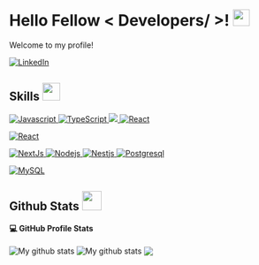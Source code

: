 <h1> Hello Fellow < Developers/ >! <img src = "https://raw.githubusercontent.com/MartinHeinz/MartinHeinz/master/wave.gif" width = 30px> </h1>
<p align='center'>
</p>
 
<p>
  Welcome to my profile!
</p>
   <a href="https://www.linkedin.com/in/salvador-mosqueda-3981511b1/" target="_blank">
<img alt="LinkedIn" src="https://img.shields.io/badge/LinkedIn-0077B5?style=for-the-badge&logo=linkedin&logoColor=white">
</a>   
 
 
 
<h2> Skills <img src = "https://media2.giphy.com/media/QssGEmpkyEOhBCb7e1/giphy.gif?cid=ecf05e47a0n3gi1bfqntqmob8g9aid1oyj2wr3ds3mg700bl&rid=giphy.gif" width = 32px> </h2>
<!-- <a href="https://www.docker.com/"><img alt="Linux" src="https://img.shields.io/badge/Linux-302E2B?style=for-the-badge&logo=linux&logoColor=white"></a> -->
 
<a href="https://www.javascript.com" target="_blank"> 
<img alt="Javascript" src="https://img.shields.io/badge/JavaScript-ED8B00?style=for-the-badge&logo=javascript&logoColor=white">
</a>
 
   <a href="https://www.typescriptlang.org" target="_blank">
<img alt="TypeScript" src="https://img.shields.io/badge/Typescript-3776AB?style=for-the-badge&logo=typescript&logoColor=white">
</a>
 
 
  <a href="https://tailwindcss.com" target="_blank">
<img src="https://img.shields.io/badge/Tailwind_CSS-38B2AC?style=for-the-badge&logo=tailwind-css&logoColor=white" />
</a>
 
   <a href="https://react.dev" target="_blank">
<img alt="React" src="https://img.shields.io/badge/react-087EA4?style=for-the-badge&logo=react&logoColor=white">

</a>   <a href="https://react.dev" target="_blank">
<img alt="React" src="https://img.shields.io/badge/React_Native-61dafb?style=for-the-badge&logo=react&logoColor=white">
</a>

<a href="https://nextjs.org" target="_blank">
<img alt="NextJs" src="https://img.shields.io/badge/Nextjs-000000?style=for-the-badge&logo=nextdotjs&logoColor=white">
</a>
 
<a href="https://nodejs.dev/en/" target="_blank">
<img alt="Nodejs" src="https://img.shields.io/badge/Nodejs-59A946?style=for-the-badge&logo=nodedotjs&logoColor=white">
</a>
 
   <a href="https://nestjs.com" target="_blank">
<img alt="Nestjs" src="https://img.shields.io/badge/Nestjs-E0234E?style=for-the-badge&logo=nestjs&logoColor=white">
</a>
 

<a href="https://www.postgresql.org" target="_blank">
<img alt="Postgresql" src="https://img.shields.io/badge/Postgresql-FF4B4B?style=for-the-badge&logo=postgresql&logoColor=white">
</a>
 
<a href="https://www.mysql.com/"><img alt="MySQL" src="https://img.shields.io/badge/Microsoft%20SQL%20Server-CC2927?style=for-the-badge&logo=microsoft%20sql%20server&logoColor=white"></a>

 
<h2> Github Stats <img src = "https://i.pinimg.com/originals/65/c4/f4/65c4f452571be1261e9c623f7da488ac.gif" width = 35px> </h2>
 
 
  <summary><b>💻 GitHub Profile Stats</b></summary>
<br/>
<img align="center" src="https://github-readme-streak-stats.herokuapp.com?user=SalvadorMosqueda&theme=vue-dark&hide_border=true&date_format=M%20j%5B%2C%20Y%5D" alt="My github stats" />
 
<img align="center" src="https://github-readme-stats.vercel.app/api?username=SalvadorMosqueda&show_icons=true&include_all_commits=true&theme=cobalt&hide_border=true" alt="My github stats" />
 
<img align="center" src="https://github-readme-stats.vercel.app/api/top-langs/?username=SalvadorMosqueda&layout=compact&theme=cobalt&hide_border=true" />
